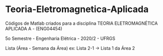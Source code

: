 # Teoria-Eletromagnetica-Aplicada
Códigos de Matlab criados para a disciplina TEORIA ELETROMAGNÉTICA APLICADA A - (ENG04454)

5o Semestre - Engenharia Elétrica - 2020/2 - UFRGS 

Lista (Área - Semana da Área)
ex: Lista 2-1 -> Lista 1 da Área 2
